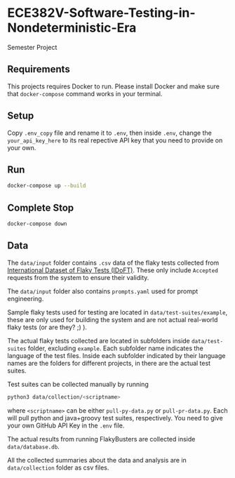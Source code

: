 # ECE382V-Software-Testing-in-Nondeterministic-Era
Semester Project

## Requirements
This projects requires Docker to run. Please install Docker and make sure that `docker-compose` command works in your terminal.

## Setup
Copy `.env_copy` file and rename it to `.env`, then inside `.env`, change the `your_api_key_here` to its real repective API key that you need to provide on your own.

## Run
```bash
docker-compose up --build
```

## Complete Stop
```bash
docker-compose down
```

## Data
The `data/input` folder contains `.csv` data of the flaky tests collected from [International Dataset of Flaky Tests (IDoFT)](https://github.com/TestingResearchIllinois/idoft). These only include `Accepted` requests from the system to ensure their validity.

The `data/input` folder also contains `prompts.yaml` used for prompt engineering.

Sample flaky tests used for testing are located in `data/test-suites/example`, these are only used for building the system and are not actual real-world flaky tests (or are they? ;) ).

The actual flaky tests collected are located in subfolders inside `data/test-suites` folder, excluding `example`. Each subfolder name indicates the language of the test files. Inside each subfolder indicated by their language names are the folders for different projects, in there are the actual test suites.

Test suites can be collected manually by running
```bash
python3 data/collection/<scriptname>
```
where `<scriptname>` can be either `pull-py-data.py` or `pull-pr-data.py`. Each will pull python and java+groovy test suites, respectively. You need to give your own GitHub API Key in the `.env` file.

The actual results from running FlakyBusters are collected inside `data/database.db`.

All the collected summaries about the data and analysis are in `data/collection` folder as csv files.